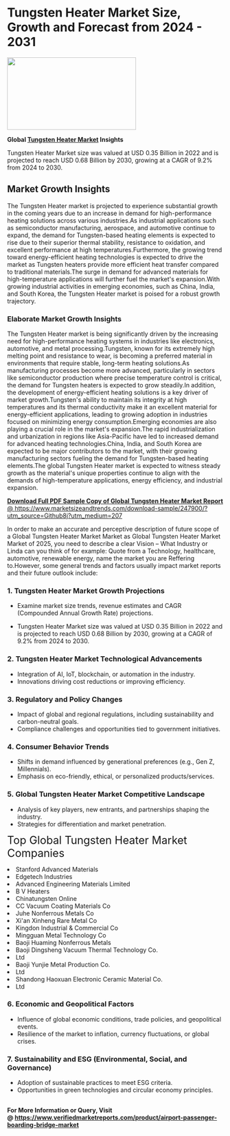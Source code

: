<H1>Tungsten Heater Market Size, Growth and Forecast from 2024 - 2031</H1><img class="aligncenter size-medium wp-image-584254" src="https://thirdeyenews.in/wp-content/uploads/2024/09/Global-Market-Research-300x168.jpeg" alt="" width="300" height="168" /><p><strong>Global&nbsp;<a href="https://www.marketsizeandtrends.com/download-sample/247900/?utm_source=Github8j?utm_medium=207">Tungsten Heater Market</a> Insights</strong></p><p>Tungsten Heater Market size was valued at USD 0.35 Billion in 2022 and is projected to reach USD 0.68 Billion by 2030, growing at a CAGR of 9.2% from 2024 to 2030.</p><p><h2>Market Growth Insights</h2> The Tungsten Heater market is projected to experience substantial growth in the coming years due to an increase in demand for high-performance heating solutions across various industries.As industrial applications such as semiconductor manufacturing, aerospace, and automotive continue to expand, the demand for Tungsten-based heating elements is expected to rise due to their superior thermal stability, resistance to oxidation, and excellent performance at high temperatures.Furthermore, the growing trend toward energy-efficient heating technologies is expected to drive the market as Tungsten heaters provide more efficient heat transfer compared to traditional materials.The surge in demand for advanced materials for high-temperature applications will further fuel the market's expansion.With growing industrial activities in emerging economies, such as China, India, and South Korea, the Tungsten Heater market is poised for a robust growth trajectory.<p><a href="#"></a></p> <h3>Elaborate Market Growth Insights</h3> The Tungsten Heater market is being significantly driven by the increasing need for high-performance heating systems in industries like electronics, automotive, and metal processing.Tungsten, known for its extremely high melting point and resistance to wear, is becoming a preferred material in environments that require stable, long-term heating solutions.As manufacturing processes become more advanced, particularly in sectors like semiconductor production where precise temperature control is critical, the demand for Tungsten heaters is expected to grow steadily.In addition, the development of energy-efficient heating solutions is a key driver of market growth.Tungsten's ability to maintain its integrity at high temperatures and its thermal conductivity make it an excellent material for energy-efficient applications, leading to growing adoption in industries focused on minimizing energy consumption.Emerging economies are also playing a crucial role in the market's expansion.The rapid industrialization and urbanization in regions like Asia-Pacific have led to increased demand for advanced heating technologies.China, India, and South Korea are expected to be major contributors to the market, with their growing manufacturing sectors fueling the demand for Tungsten-based heating elements.The global Tungsten Heater market is expected to witness steady growth as the material's unique properties continue to align with the demands of high-temperature applications, energy efficiency, and industrial expansion.<p><a href="#"></p><p><span class=""><strong>Download Full PDF Sample Copy of Global Tungsten Heater Market Report</strong> @ <a href="https://www.marketsizeandtrends.com/download-sample/247900/?utm_source=Github8j?utm_medium=207" target="_blank">https://www.marketsizeandtrends.com/download-sample/247900/?utm_source=Github8j?utm_medium=207</a></span></p><p>In order to make an accurate and perceptive description of future scope of a Global&nbsp;Tungsten Heater Market Market as Global&nbsp;Tungsten Heater Market Market of 2025, you need to describe a clear Vision &ndash; What Industry or Linda can you think of for example: Quote from a Technology, healthcare, automotive, renewable energy, name the market you are Reffering to.However, some general trends and factors usually impact market reports and their future outlook include:</p><h3>1.&nbsp;<strong>Tungsten Heater Market Growth Projections</strong></h3><ul><li>Examine market size trends, revenue estimates and CAGR (Compounded Annual Growth Rate) projections.</li><li><p>Tungsten Heater Market size was valued at USD 0.35 Billion in 2022 and is projected to reach USD 0.68 Billion by 2030, growing at a CAGR of 9.2% from 2024 to 2030.</p></li></ul><h3>2.&nbsp;<strong>Tungsten Heater Market Technological Advancements</strong></h3><ul><li>Integration of AI, IoT, blockchain, or automation in the industry.</li><li>Innovations driving cost reductions or improving efficiency.</li></ul><h3>3.&nbsp;<strong>Regulatory and Policy Changes</strong></h3><ul><li>Impact of global and regional regulations, including sustainability and carbon-neutral goals.</li><li>Compliance challenges and opportunities tied to government initiatives.</li></ul><h3>4.&nbsp;<strong>Consumer Behavior Trends</strong></h3><ul><li>Shifts in demand influenced by generational preferences (e.g., Gen Z, Millennials).</li><li>Emphasis on eco-friendly, ethical, or personalized products/services.</li></ul><h3>5.&nbsp;<strong>Global Tungsten Heater Market Competitive Landscape</strong></h3><ul><li>Analysis of key players, new entrants, and partnerships shaping the industry.</li><li>Strategies for differentiation and market penetration.</li></ul><p data-pm-slice="1 1 []"><span style="color: inherit; font-family: inherit; font-size: 25px;">Top Global Tungsten Heater Market Companies</span></p><div class="" data-test-id=""><p><li>Stanford Advanced Materials</li><li> Edgetech Industries</li><li> Advanced Engineering Materials Limited</li><li> B V Heaters</li><li> Chinatungsten Online</li><li> CC Vacuum Coating Materials Co</li><li> Juhe Nonferrous Metals Co</li><li> Xi'an Xinheng Rare Metal Co</li><li> Kingdon Industrial & Commercial Co</li><li> Mingguan Metal Technology Co</li><li> Baoji Huaming Nonferrous Metals</li><li> Baoji Dingsheng Vacuum Thermal Technology Co.</li><li> Ltd</li><li> Baoji Yunjie Metal Production Co.</li><li> Ltd</li><li> Shandong Haoxuan Electronic Ceramic Material Co.</li><li> Ltd</li></p></div><h3>6.&nbsp;<strong>Economic and Geopolitical Factors</strong></h3><ul><li>Influence of global economic conditions, trade policies, and geopolitical events.</li><li>Resilience of the market to inflation, currency fluctuations, or global crises.</li></ul><h3>7.&nbsp;<strong>Sustainability and ESG (Environmental, Social, and Governance)</strong></h3><ul><li>Adoption of sustainable practices to meet ESG criteria.</li><li>Opportunities in green technologies and circular economy principles.</li></ul><h2><strong style="font-size: 14px;">For More Information or Query, Visit @&nbsp;</strong><a style="background-color: #ffffff; font-size: 14px;" href="https://www.marketsizeandtrends.com/report/tungsten-heater-market/" target="_blank">https://www.verifiedmarketreports.com/product/airport-passenger-boarding-bridge-market</a></h2>
